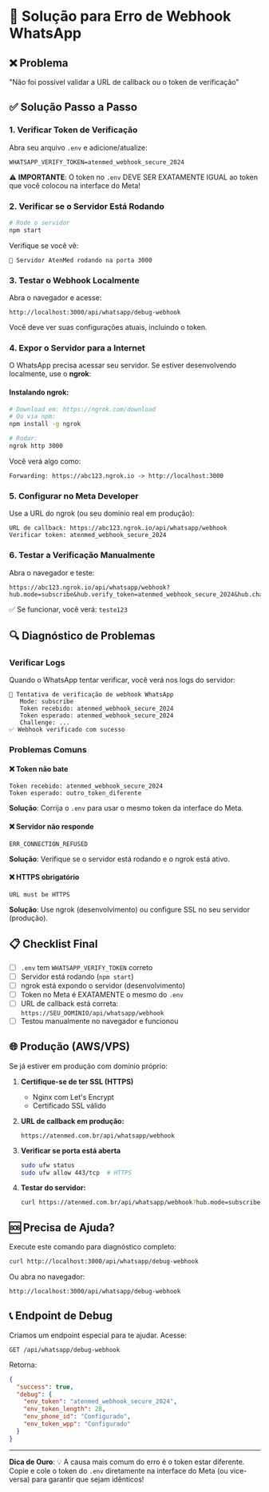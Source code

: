 # 🔧 Solução para Erro de Webhook WhatsApp

## ❌ Problema
"Não foi possível validar a URL de callback ou o token de verificação"

## ✅ Solução Passo a Passo

### 1. **Verificar Token de Verificação**

Abra seu arquivo `.env` e adicione/atualize:

```env
WHATSAPP_VERIFY_TOKEN=atenmed_webhook_secure_2024
```

⚠️ **IMPORTANTE**: O token no `.env` DEVE SER EXATAMENTE IGUAL ao token que você colocou na interface do Meta!

### 2. **Verificar se o Servidor Está Rodando**

```bash
# Rode o servidor
npm start
```

Verifique se você vê:
```
🚀 Servidor AtenMed rodando na porta 3000
```

### 3. **Testar o Webhook Localmente**

Abra o navegador e acesse:
```
http://localhost:3000/api/whatsapp/debug-webhook
```

Você deve ver suas configurações atuais, incluindo o token.

### 4. **Expor o Servidor para a Internet**

O WhatsApp precisa acessar seu servidor. Se estiver desenvolvendo localmente, use o **ngrok**:

#### Instalando ngrok:
```bash
# Download em: https://ngrok.com/download
# Ou via npm:
npm install -g ngrok

# Rodar:
ngrok http 3000
```

Você verá algo como:
```
Forwarding: https://abc123.ngrok.io -> http://localhost:3000
```

### 5. **Configurar no Meta Developer**

Use a URL do ngrok (ou seu domínio real em produção):

```
URL de callback: https://abc123.ngrok.io/api/whatsapp/webhook
Verificar token: atenmed_webhook_secure_2024
```

### 6. **Testar a Verificação Manualmente**

Abra o navegador e teste:
```
https://abc123.ngrok.io/api/whatsapp/webhook?hub.mode=subscribe&hub.verify_token=atenmed_webhook_secure_2024&hub.challenge=teste123
```

✅ Se funcionar, você verá: `teste123`

## 🔍 Diagnóstico de Problemas

### Verificar Logs
Quando o WhatsApp tentar verificar, você verá nos logs do servidor:
```
📱 Tentativa de verificação de webhook WhatsApp
   Mode: subscribe
   Token recebido: atenmed_webhook_secure_2024
   Token esperado: atenmed_webhook_secure_2024
   Challenge: ...
✅ Webhook verificado com sucesso
```

### Problemas Comuns

#### ❌ Token não bate
```
Token recebido: atenmed_webhook_secure_2024
Token esperado: outro_token_diferente
```
**Solução**: Corrija o `.env` para usar o mesmo token da interface do Meta.

#### ❌ Servidor não responde
```
ERR_CONNECTION_REFUSED
```
**Solução**: Verifique se o servidor está rodando e o ngrok está ativo.

#### ❌ HTTPS obrigatório
```
URL must be HTTPS
```
**Solução**: Use ngrok (desenvolvimento) ou configure SSL no seu servidor (produção).

## 📋 Checklist Final

- [ ] `.env` tem `WHATSAPP_VERIFY_TOKEN` correto
- [ ] Servidor está rodando (`npm start`)
- [ ] ngrok está expondo o servidor (desenvolvimento)
- [ ] Token no Meta é EXATAMENTE o mesmo do `.env`
- [ ] URL de callback está correta: `https://SEU_DOMINIO/api/whatsapp/webhook`
- [ ] Testou manualmente no navegador e funcionou

## 🌐 Produção (AWS/VPS)

Se já estiver em produção com domínio próprio:

1. **Certifique-se de ter SSL (HTTPS)**
   - Nginx com Let's Encrypt
   - Certificado SSL válido

2. **URL de callback em produção:**
   ```
   https://atenmed.com.br/api/whatsapp/webhook
   ```

3. **Verificar se porta está aberta**
   ```bash
   sudo ufw status
   sudo ufw allow 443/tcp  # HTTPS
   ```

4. **Testar do servidor:**
   ```bash
   curl https://atenmed.com.br/api/whatsapp/webhook?hub.mode=subscribe&hub.verify_token=atenmed_webhook_secure_2024&hub.challenge=teste
   ```

## 🆘 Precisa de Ajuda?

Execute este comando para diagnóstico completo:
```bash
curl http://localhost:3000/api/whatsapp/debug-webhook
```

Ou abra no navegador:
```
http://localhost:3000/api/whatsapp/debug-webhook
```

## 📞 Endpoint de Debug

Criamos um endpoint especial para te ajudar. Acesse:
```
GET /api/whatsapp/debug-webhook
```

Retorna:
```json
{
  "success": true,
  "debug": {
    "env_token": "atenmed_webhook_secure_2024",
    "env_token_length": 28,
    "env_phone_id": "Configurado",
    "env_token_wpp": "Configurado"
  }
}
```

---

**Dica de Ouro**: 💡
A causa mais comum do erro é o token estar diferente. Copie e cole o token do `.env` diretamente na interface do Meta (ou vice-versa) para garantir que sejam idênticos!



